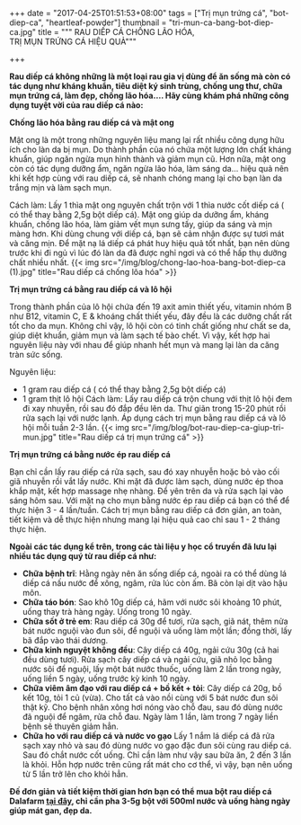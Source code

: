 +++
date = "2017-04-25T01:51:53+08:00"
tags = ["Trị mụn trứng cá", "bot-diep-ca", "heartleaf-powder"]
thumbnail = "tri-mun-ca-bang-bot-diep-ca.jpg"
title = """ RAU DIẾP CÁ CHỐNG LÃO HÓA,  
 TRỊ MỤN TRỨNG CÁ HIỆU QUẢ"""

+++

**Rau diếp cá không những là một loại rau gia vị dùng để ăn sống mà còn có tác dụng như kháng khuẩn, tiêu diệt ký sinh trùng, chống ung thư, chữa mụn trứng cá, làm đẹp, chống lão hóa…. Hãy cùng khám phá những công dụng tuyệt vời của rau diếp cá nào:**

**Chống lão hóa bằng rau diếp cá và mật ong**

Mật ong là một trong những nguyên liệu mang lại rất nhiều công dụng hữu ích cho làn da bị mụn. Do thành phần của nó chứa một lượng lớn chất kháng khuẩn, giúp ngăn ngừa mụn hình thành và giảm mụn cũ. Hơn nữa, mật ong còn có tác dụng dưỡng ẩm, ngăn ngừa lão hóa, làm sáng da… hiệu quả nên khi kết hợp cùng với rau diếp cá, sẽ nhanh chóng mang lại cho bạn làn da trắng mịn và làm sạch mụn.

Cách làm: Lấy 1 thìa mật ong nguyên chất trộn với 1 thìa nước cốt diếp cá ( có thể thay bằng 2,5g bột diếp cá). Mật ong giúp da dưỡng ẩm, kháng khuẩn, chống lão hóa, làm giảm vết mụn sưng tấy, giúp da sáng và mịn màng hơn. Khi dùng chung với diếp cá, bạn sẽ cảm nhận được sự tươi mát và căng mịn.
Để mặt nạ lá diếp cá phát huy hiệu quả tốt nhất, bạn nên dùng trước khi đi ngủ vì lúc đó làn da đã được nghỉ ngơi và có thể hấp thụ dưỡng chất nhiều nhất.
{{< img src="/img/blog/chong-lao-hoa-bang-bot-diep-ca (1).jpg" title="Rau diếp cá chống lõa hóa" >}} 

**Trị mụn trứng cá bằng rau diếp cá và lô hội**

Trong thành phần của lô hội chứa đến 19 axit amin thiết yếu, vitamin nhóm B như B12, vitamin C, E & khoáng chất thiết yếu, đây đều là các dưỡng chất rất tốt cho da mụn. Không chỉ vậy, lô hội còn có tinh chất giống như chất se da, giúp diệt khuẩn, giảm mụn và làm sạch tế bào chết. Vì vậy, kết hợp hai nguyên liệu này với nhau để giúp nhanh hết mụn và mang lại làn da căng tràn sức sống.

 Nguyên liệu:
 
- 1 gram rau diếp cá ( có thể thay bằng 2,5g bột diếp cá)
- 1 gram thịt lô hội 
Cách làm: Lấy rau diếp cá trộn chung với thịt lô hội đem đi xay nhuyễn, rồi sau đó đắp đều lên da. Thư giãn trong 15-20 phút rồi rửa sạch lại với nước lạnh. Áp dụng cách trị mụn bằng rau diếp cá và lô hội mỗi tuần 2-3 lần.
{{< img src="/img/blog/bot-rau-diep-ca-giup-tri-mun.jpg" title="Rau diếp cá trị mụn trứng cá" >}} 

**Trị mụn trứng cá bằng nước ép rau diếp cá**

Bạn chỉ cần lấy rau diếp cá rửa sạch, sau đó xay nhuyễn hoặc bỏ vào cối giã nhuyễn rồi vắt lấy nước. Khi mặt đã được làm sạch, dùng nước ép thoa khắp mặt, kết hợp massage nhẹ nhàng. Để yên trên da và rửa sạch lại vào sáng hôm sau. Với mặt nạ cho mụn bằng nước ép rau diếp cá bạn có thể để thực hiện 3 - 4 lần/tuần.
Cách trị mụn bằng rau diếp cá đơn giản, an toàn, tiết kiệm và dễ thực hiện nhưng mang lại hiệu quả cao chỉ sau 1 - 2 tháng thực hiện.

**Ngoài các tác dụng kể trên, trong các tài liệu y học cổ truyền đã lưu lại nhiều tác dụng quý từ rau diếp cá như:** 

- **Chữa bệnh trĩ**: Hằng ngày nên ăn sống diếp cá, ngoài ra có thể dùng lá diếp cá nấu nước để xông, ngâm, rửa lúc còn ấm. Bã còn lại dịt vào hậu môn.
- **Chữa táo bón**: Sao khô 10g diếp cá, hãm với nước sôi khoảng 10 phút, uống thay trà hàng ngày. Uống trong 10 ngày.
- **Chữa sốt ở trẻ em**: Rau diếp cá 30g để tươi, rửa sạch, giã nát, thêm nửa bát nước nguội vào đun sôi, để nguội và uống làm một lần; đồng thời, lấy bã đắp vào thái dương.
- **Chữa kinh nguyệt không đều**: Cây diếp cá 40g, ngải cứu 30g (cả hai đều dùng tươi). Rửa sạch cây diếp cá và ngải cứu, giã nhỏ lọc bằng nước sôi để nguội, lấy một bát nước thuốc, uống làm 2 lần trong ngày, uống liền 5 ngày, uống trước kỳ kinh 10 ngày.
- **Chữa viêm âm đạo với rau diếp cá + bồ kết + tỏi**: Cây diếp cá 20g, bồ kết 10g, tỏi 1 củ (vừa). Cho tất cả vào nồi cùng với 5 bát nước đun sôi thật kỹ. Cho bệnh nhân xông hơi nóng vào chỗ đau, sau đó dùng nước đã nguội để ngâm, rửa chỗ đau. Ngày làm 1 lần, làm trong 7 ngày liền bệnh sẽ thuyên giảm hẳn.
- **Chữa ho với rau diếp cá và nước vo gạo**
Lấy 1 nắm lá diếp cá đã rửa sạch xay nhỏ và sau đó dùng nước vo gạo đặc đun sôi cùng rau diếp cá. Sau đó chắt nước cốt uống.
Chỉ cần làm như vậy sau bữa ăn, 2 đến 3 lần là khỏi. Hỗn hợp nước trên cũng rất mát cho cơ thể, vì vậy, bạn nên uống từ 5 lần trở lên cho khỏi hẳn.

**Đế đơn giản và tiết kiệm thời gian hơn bạn có thể mua bột rau diếp cá Dalafarm [tại đây](/san-pham/bột-rau-diếp-cá-100g/), chỉ cần pha 3-5g bột với 500ml nước và uống hàng ngày giúp mát gan, đẹp da.**


